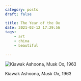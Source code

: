 ```yaml
---
category: posts
draft: false

title: The Year of the Ox
date: 2021-02-12 17:29:56
tags:
    - art
    - china
    - beautiful
    
---
```


![Kiawak Ashoona, Musk Ox, 1963](/misc/y/year-of-ox.jpg)

Kiawak Ashoona, _Musk Ox_, 1963

